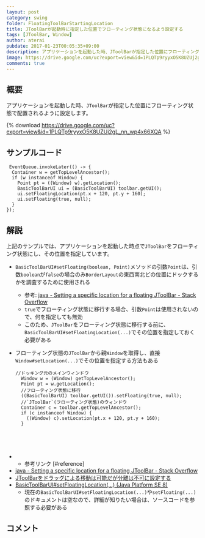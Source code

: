 ```yaml
---
layout: post
category: swing
folder: FloatingToolBarStartingLocation
title: JToolBarが起動時に指定した位置でフローティング状態になるよう設定する
tags: [JToolBar, Window]
author: aterai
pubdate: 2017-01-23T00:05:35+09:00
description: アプリケーションを起動した時、JToolBarが指定した位置にフローティング状態で配置されるように設定します。
image: https://drive.google.com/uc?export=view&id=1PLQTp9ryyxO5K8UZUj2gL_nn_wp4x66XQA
comments: true
---
```

## 概要
アプリケーションを起動した時、`JToolBar`が指定した位置にフローティング状態で配置されるように設定します。

{% download https://drive.google.com/uc?export=view&id=1PLQTp9ryyxO5K8UZUj2gL_nn_wp4x66XQA %}

## サンプルコード
<pre class="prettyprint"><code> EventQueue.invokeLater(() -&gt; {
  Container w = getTopLevelAncestor();
  if (w instanceof Window) {
    Point pt = ((Window) w).getLocation();
    BasicToolBarUI ui = (BasicToolBarUI) toolbar.getUI();
    ui.setFloatingLocation(pt.x + 120, pt.y + 160);
    ui.setFloating(true, null);
  }
});
</code></pre>

## 解説
上記のサンプルでは、アプリケーションを起動した時点で`JToolBar`をフローティング状態にし、その位置を指定しています。

- `BasicToolBarUI#setFloating(boolean, Point)`メソッドの引数`Point`は、引数`boolean`が`false`の場合のみ`BorderLayout`の東西南北どの位置にドックするかを調査するために使用される
    - 参考: [java - Setting a specific location for a floating JToolBar - Stack Overflow](http://stackoverflow.com/questions/41701664/setting-a-specific-location-for-a-floating-jtoolbar)
    - `true`でフローティング状態に移行する場合、引数`Point`は使用されないので、何を指定しても無効
    - このため、`JToolBar`をフローティング状態に移行する前に、`BasicToolBarUI#setFloatingLocation(...)`でその位置を指定しておく必要がある
- フローティング状態の`JToolBar`から親`Window`を取得し、直接`Window#setLocation(...)`でその位置を指定する方法もある
    
    <pre class="prettyprint"><code>//ドッキング元のメインウィンドウ
    Window w = (Window) getTopLevelAncestor();
    Point pt = w.getLocation();
    //フローティング状態に移行
    ((BasicToolBarUI) toolbar.getUI()).setFloating(true, null);
    //`JToolBar`(フローティング状態)のウィンドウ
    Container c = toolbar.getTopLevelAncestor();
    if (c instanceof Window) {
      ((Window) c).setLocation(pt.x + 120, pt.y + 160);
    }
</code></pre>
- * 参考リンク [#reference]
- [java - Setting a specific location for a floating JToolBar - Stack Overflow](http://stackoverflow.com/questions/41701664/setting-a-specific-location-for-a-floating-jtoolbar)
- [JToolBarをドラッグによる移動は可能だが分離は不可に設定する](http://ateraimemo.com/Swing/NonDetachableToolBar.html)
- [BasicToolBarUI#setFloatingLocation(...) (Java Platform SE 8)](https://docs.oracle.com/javase/jp/8/docs/api/javax/swing/plaf/basic/BasicToolBarUI.html#setFloatingLocation-int-int-)
    - 現在の`BasicToolBarUI#setFloatingLocation(...)`や`setFloating(...)`のドキュメントは空なので、詳細が知りたい場合は、ソースコードを参照する必要がある

<!-- dummy comment line for breaking list -->

## コメント
